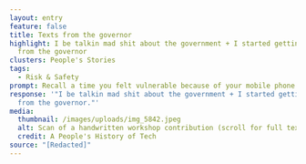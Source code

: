```yaml
---
layout: entry
feature: false
title: Texts from the governor
highlight: I be talkin mad shit about the government + I started getting texts
  from the governor
clusters: People's Stories
tags:
  - Risk & Safety
prompt: Recall a time you felt vulnerable because of your mobile phone.
response: '"I be talkin mad shit about the government + I started getting texts
  from the governor."'
media:
  thumbnail: /images/uploads/img_5842.jpeg
  alt: Scan of a handwritten workshop contribution (scroll for full text)
  credit: A People's History of Tech
source: "[Redacted]"
---
```

